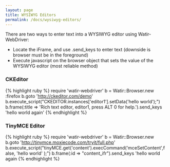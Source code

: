 ```yaml
---
layout: page
title: WYSIWYG Editors
permalink: /docs/wysiwyg-editors/
---
```


There are two ways to enter text into a WYSIWYG editor using Watir-WebDriver:

* Locate the iFrame, and use .send_keys to enter text (downside is browser must be in the foreground)
* Execute javascript on the browser object that sets the value of the WYSIWYG editor (most reliable method)

### CKEditor

{% highlight ruby %}
require 'watir-webdriver'
b = Watir::Browser.new :firefox
b.goto 'http://ckeditor.com/demo'
b.execute_script("CKEDITOR.instances['editor1'].setData('hello world');")
b.frame(:title => 'Rich text editor, editor1, press ALT 0 for help.').send_keys 'hello world again'
{% endhighlight %}

### TinyMCE Editor

{% highlight ruby %}
require 'watir-webdriver'
b = Watir::Browser.new
b.goto 'http://tinymce.moxiecode.com/tryit/full.php'
b.execute_script("tinyMCE.get('content').execCommand('mceSetContent',false, 'hello world' );")
b.frame(:id => "content_ifr").send_keys 'hello world again
{% endhighlight %}
